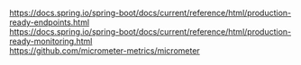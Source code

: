 
https://docs.spring.io/spring-boot/docs/current/reference/html/production-ready-endpoints.html  
https://docs.spring.io/spring-boot/docs/current/reference/html/production-ready-monitoring.html  
https://github.com/micrometer-metrics/micrometer
